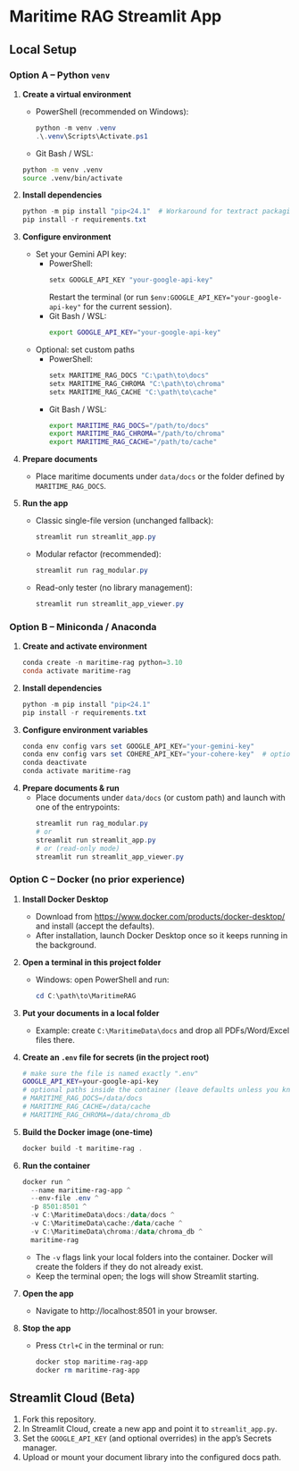 # Maritime RAG Streamlit App

## Local Setup

### Option A – Python `venv`

1. **Create a virtual environment**
   - PowerShell (recommended on Windows):
     ```powershell
     python -m venv .venv
     .\.venv\Scripts\Activate.ps1
     ```
   - Git Bash / WSL:
    ```bash
    python -m venv .venv
    source .venv/bin/activate
    ```
2. **Install dependencies**
   ```powershell
   python -m pip install "pip<24.1"  # Workaround for textract packaging bug
   pip install -r requirements.txt
   ```
3. **Configure environment**
   - Set your Gemini API key:
     - PowerShell:
       ```powershell
       setx GOOGLE_API_KEY "your-google-api-key"
       ```
       Restart the terminal (or run `$env:GOOGLE_API_KEY="your-google-api-key"` for the current session).
     - Git Bash / WSL:
       ```bash
       export GOOGLE_API_KEY="your-google-api-key"
       ```
   - Optional: set custom paths
     - PowerShell:
       ```powershell
       setx MARITIME_RAG_DOCS "C:\path\to\docs"
       setx MARITIME_RAG_CHROMA "C:\path\to\chroma"
       setx MARITIME_RAG_CACHE "C:\path\to\cache"
       ```
     - Git Bash / WSL:
       ```bash
       export MARITIME_RAG_DOCS="/path/to/docs"
       export MARITIME_RAG_CHROMA="/path/to/chroma"
       export MARITIME_RAG_CACHE="/path/to/cache"
       ```
4. **Prepare documents**
   - Place maritime documents under `data/docs` or the folder defined by `MARITIME_RAG_DOCS`.

5. **Run the app**
   - Classic single-file version (unchanged fallback):
     ```powershell
     streamlit run streamlit_app.py
     ```
   - Modular refactor (recommended):
     ```powershell
     streamlit run rag_modular.py
     ```
   - Read-only tester (no library management):
      ```powershell
      streamlit run streamlit_app_viewer.py
      ```

### Option B – Miniconda / Anaconda

1. **Create and activate environment**
   ```powershell
   conda create -n maritime-rag python=3.10
   conda activate maritime-rag
   ```
2. **Install dependencies**
   ```powershell
   python -m pip install "pip<24.1"
   pip install -r requirements.txt
   ```
3. **Configure environment variables**
   ```powershell
   conda env config vars set GOOGLE_API_KEY="your-gemini-key"
   conda env config vars set COHERE_API_KEY="your-cohere-key"  # optional
   conda deactivate
   conda activate maritime-rag
   ```
4. **Prepare documents & run**
   - Place documents under `data/docs` (or custom path) and launch with one of the entrypoints:
     ```powershell
     streamlit run rag_modular.py
     # or
     streamlit run streamlit_app.py
     # or (read-only mode)
     streamlit run streamlit_app_viewer.py
     ```

### Option C – Docker (no prior experience)

1. **Install Docker Desktop**
   - Download from https://www.docker.com/products/docker-desktop/ and install (accept the defaults).  
   - After installation, launch Docker Desktop once so it keeps running in the background.

2. **Open a terminal in this project folder**
   - Windows: open PowerShell and run:
     ```powershell
     cd C:\path\to\MaritimeRAG
     ```

3. **Put your documents in a local folder**
   - Example: create `C:\MaritimeData\docs` and drop all PDFs/Word/Excel files there.

4. **Create an `.env` file for secrets (in the project root)**
   ```bash
   # make sure the file is named exactly ".env"
   GOOGLE_API_KEY=your-google-api-key
   # optional paths inside the container (leave defaults unless you know why to change them)
   # MARITIME_RAG_DOCS=/data/docs
   # MARITIME_RAG_CACHE=/data/cache
   # MARITIME_RAG_CHROMA=/data/chroma_db
   ```

5. **Build the Docker image (one-time)**
   ```powershell
   docker build -t maritime-rag .
   ```

6. **Run the container**
   ```powershell
   docker run ^
     --name maritime-rag-app ^
     --env-file .env ^
     -p 8501:8501 ^
     -v C:\MaritimeData\docs:/data/docs ^
     -v C:\MaritimeData\cache:/data/cache ^
     -v C:\MaritimeData\chroma:/data/chroma_db ^
     maritime-rag
   ```
   - The `-v` flags link your local folders into the container. Docker will create the folders if they do not already exist.
   - Keep the terminal open; the logs will show Streamlit starting.

7. **Open the app**
   - Navigate to http://localhost:8501 in your browser.

8. **Stop the app**
   - Press `Ctrl+C` in the terminal or run:
     ```powershell
     docker stop maritime-rag-app
     docker rm maritime-rag-app
     ```

## Streamlit Cloud (Beta)

1. Fork this repository.
2. In Streamlit Cloud, create a new app and point it to `streamlit_app.py`.
3. Set the `GOOGLE_API_KEY` (and optional overrides) in the app’s Secrets manager.
4. Upload or mount your document library into the configured docs path.
